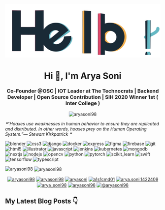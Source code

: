 <p align="center"> <img src="https://raw.githubusercontent.com/aryasoni98/aryasoni98/master/assest/hello.gif" alt="hello" /> </p>

<h1 align="center">Hi 👋, I'm Arya Soni</h1>
<h3 align="center">Co-Founder @OSC | IOT Leader at The Technocrats | Backend Developer | Open Source Contribution | SIH 2020 Winner 1st ( Inter College )</h3>

<p align="center"> <img src="https://komarev.com/ghpvc/?username=aryasoni98" alt="aryasoni98" /> </p>

<!--STARTS_HERE_QUOTE_README-->
<i>❝“Hoaxes use weaknesses in human behavior to ensure they are replicated and distributed.  In other words, hoaxes prey on the Human Operating System.”— Stewart Kirkpatrick   ❞</i>
<!--ENDS_HERE_QUOTE_README-->

<p align="left"><img src="https://download.blender.org/branding/community/blender_community_badge_white.svg" alt="blender" width="40" height="40"/> <img src="https://devicons.github.io/devicon/devicon.git/icons/css3/css3-original-wordmark.svg" alt="css3" width="40" height="40"/> <img src="https://devicons.github.io/devicon/devicon.git/icons/django/django-original.svg" alt="django" width="40" height="40"/> <img src="https://devicons.github.io/devicon/devicon.git/icons/docker/docker-original-wordmark.svg" alt="docker" width="40" height="40"/> <img src="https://devicons.github.io/devicon/devicon.git/icons/express/express-original-wordmark.svg" alt="express" width="40" height="40"/> <img src="https://www.vectorlogo.zone/logos/figma/figma-icon.svg" alt="figma" width="40" height="40"/> <img src="https://www.vectorlogo.zone/logos/firebase/firebase-icon.svg" alt="firebase" width="40" height="40"/> <img src="https://www.vectorlogo.zone/logos/git-scm/git-scm-icon.svg" alt="git" width="40" height="40"/> <img src="https://devicons.github.io/devicon/devicon.git/icons/html5/html5-original-wordmark.svg" alt="html5" width="40" height="40"/> <img src="https://www.vectorlogo.zone/logos/adobe_illustrator/adobe_illustrator-icon.svg" alt="illustrator" width="40" height="40"/> <img src="https://devicons.github.io/devicon/devicon.git/icons/javascript/javascript-original.svg" alt="javascript" width="40" height="40"/> <img src="https://www.vectorlogo.zone/logos/jenkins/jenkins-icon.svg" alt="jenkins" width="40" height="40"/> <img src="https://www.vectorlogo.zone/logos/kubernetes/kubernetes-icon.svg" alt="kubernetes" width="40" height="40"/> <img src="https://devicons.github.io/devicon/devicon.git/icons/mongodb/mongodb-original-wordmark.svg" alt="mongodb" width="40" height="40"/> <img src="https://cdn.worldvectorlogo.com/logos/nextjs-3.svg" alt="nextjs" width="40" height="40"/> <img src="https://devicons.github.io/devicon/devicon.git/icons/nodejs/nodejs-original-wordmark.svg" alt="nodejs" width="40" height="40"/> <img src="https://www.vectorlogo.zone/logos/opencv/opencv-icon.svg" alt="opencv" width="40" height="40"/> <img src="https://devicons.github.io/devicon/devicon.git/icons/python/python-original.svg" alt="python" width="40" height="40"/> <img src="https://www.vectorlogo.zone/logos/pytorch/pytorch-icon.svg" alt="pytorch" width="40" height="40"/> <img src="https://upload.wikimedia.org/wikipedia/commons/0/05/Scikit_learn_logo_small.svg" alt="scikit_learn" width="40" height="40"/> <img src="https://devicons.github.io/devicon/devicon.git/icons/swift/swift-original-wordmark.svg" alt="swift" width="40" height="40"/> <img src="https://www.vectorlogo.zone/logos/tensorflow/tensorflow-icon.svg" alt="tensorflow" width="40" height="40"/> <img src="https://devicons.github.io/devicon/devicon.git/icons/typescript/typescript-original.svg" alt="typescript" width="40" height="40"/></p>

<p><img align="left" src="https://github-readme-stats.vercel.app/api/top-langs/?username=aryasoni98&layout=compact" alt="aryasoni98" /></p>

<p>&nbsp;<img align="center" src="https://github-readme-stats.vercel.app/api?username=aryasoni98&show_icons=true" alt="aryasoni98" /></p>

<p align="center">
<a href="https://dev.to/aryasoni98" target="blank"><img align="center" src="https://cdn.jsdelivr.net/npm/simple-icons@3.0.1/icons/dev-dot-to.svg" alt="aryasoni98" height="30" width="30" /></a>
<a href="https://twitter.com/aryasoni98" target="blank"><img align="center" src="https://cdn.jsdelivr.net/npm/simple-icons@3.0.1/icons/twitter.svg" alt="aryasoni98" height="30" width="30" /></a>
<a href="https://linkedin.com/in/aryasoni" target="blank"><img align="center" src="https://cdn.jsdelivr.net/npm/simple-icons@3.0.1/icons/linkedin.svg" alt="aryasoni" height="30" width="30" /></a>
<a href="https://kaggle.com/a1s1cmd01" target="blank"><img align="center" src="https://cdn.jsdelivr.net/npm/simple-icons@3.0.1/icons/kaggle.svg" alt="a1s1cmd01" height="30" width="30" /></a>
<a href="https://fb.com/arya.soni.1422409" target="blank"><img align="center" src="https://cdn.jsdelivr.net/npm/simple-icons@3.0.1/icons/facebook.svg" alt="arya.soni.1422409" height="30" width="30" /></a>
<a href="https://instagram.com/arya_soni98" target="blank"><img align="center" src="https://cdn.jsdelivr.net/npm/simple-icons@3.0.1/icons/instagram.svg" alt="arya_soni98" height="30" width="30" /></a>
<a href="https://dribbble.com/aryasoni98" target="blank"><img align="center" src="https://cdn.jsdelivr.net/npm/simple-icons@3.0.1/icons/dribbble.svg" alt="aryasoni98" height="30" width="30" /></a>
<a href="https://medium.com/@aryasoni98" target="blank"><img align="center" src="https://cdn.jsdelivr.net/npm/simple-icons@3.0.1/icons/medium.svg" alt="@aryasoni98" height="30" width="30" /></a>
</p>

## My Latest Blog Posts 👇
<!-- HASHNODE_BLOG:START -->
<!-- HASHNODE_BLOG:END -->
